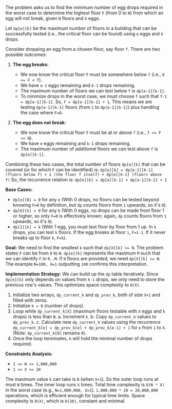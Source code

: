 The problem asks us to find the minimum number of egg drops required in the worst case to determine the highest floor `F` (from 0 to `N`) from which an egg will not break, given `N` floors and `X` eggs.

Let `dp[e][k]` be the maximum number of floors in a building that can be successfully tested (i.e., the critical floor can be found) using `e` eggs and `k` drops.

Consider dropping an egg from a chosen floor, say floor `f`.
There are two possible outcomes:

1.  **The egg breaks:**
    *   We now know the critical floor `F` must be somewhere below `f` (i.e., `0 <= F < f`).
    *   We have `e-1` eggs remaining and `k-1` drops remaining.
    *   The maximum number of floors we can test below `f` is `dp[e-1][k-1]`.
    *   To minimize drops in the worst case, we must choose `f` such that `f-1 = dp[e-1][k-1]`. So, `f = dp[e-1][k-1] + 1`. This means we are testing `dp[e-1][k-1]` floors (from `1` to `dp[e-1][k-1]`) plus handling the case where `F=0`.

2.  **The egg does not break:**
    *   We now know the critical floor `F` must be at or above `f` (i.e., `f <= F <= N`).
    *   We have `e` eggs remaining and `k-1` drops remaining.
    *   The maximum number of *additional* floors we can test above `f` is `dp[e][k-1]`.

Combining these two cases, the total number of floors `dp[e][k]` that can be covered (or for which `F` can be identified) is:
`dp[e][k] = dp[e-1][k-1] (floors below f) + 1 (the floor f itself) + dp[e][k-1] (floors above f)`
So, the recurrence relation is:
`dp[e][k] = dp[e][k-1] + dp[e-1][k-1] + 1`

**Base Cases:**
*   `dp[e][0] = 0` for any `e` (With 0 drops, no floors can be tested beyond knowing `F=0` by definition, but `dp` counts floors from `1` upwards, so it's `0`).
*   `dp[0][k] = 0` for any `k` (With 0 eggs, no drops can be made from floor 1 or higher, so only `F=0` is effectively known; again, `dp` counts floors from `1` upwards, so it's `0`).
*   `dp[1][k] = k` (With 1 egg, you must test floor by floor from 1 up. In `k` drops, you can test `k` floors. If the egg breaks at floor `i`, `F=i-1`. If it never breaks up to floor `k`, `F=k`).

**Goal:**
We need to find the smallest `k` such that `dp[X][k] >= N`. The problem states `F` can be from `0` to `N`. `dp[e][k]` represents the maximum `M` such that we can identify `F` in `0..M`. If `N` floors are provided, we need `dp[X][k] >= N`. The example `N=100, X=1` outputting `100` confirms this interpretation.

**Implementation Strategy:**
We can build up the `dp` table iteratively. Since `dp[e][k]` only depends on values from `k-1` drops, we only need to store the previous row's values. This optimizes space complexity to `O(X)`.

1.  Initialize two arrays, `dp_current_k` and `dp_prev_k`, both of size `X+1` and filled with zeros.
2.  Initialize `k = 0` (number of drops).
3.  Loop while `dp_current_k[X]` (maximum floors testable with `X` eggs and `k` drops) is less than `N`.
    a.  Increment `k`.
    b.  Copy `dp_current_k` values to `dp_prev_k`.
    c.  Calculate new `dp_current_k` values using the recurrence `dp_current_k[e] = dp_prev_k[e] + dp_prev_k[e-1] + 1` for `e` from `1` to `X`. (Note: `dp_current_k[0]` remains `0`).
4.  Once the loop terminates, `k` will hold the minimal number of drops required.

**Constraints Analysis:**
*   `1 <= N <= 1,000,000`
*   `1 <= X <= 20`

The maximum value `k` can take is `N` (when `X=1`). So the outer loop runs at most `N` times. The inner loop runs `X` times. Total time complexity is `O(N * X)` in the worst case (e.g., `N=1,000,000, X=1`). `1,000,000 * 20 = 20,000,000` operations, which is efficient enough for typical time limits.
Space complexity is `O(X)`, which is `O(20)`, constant and minimal.